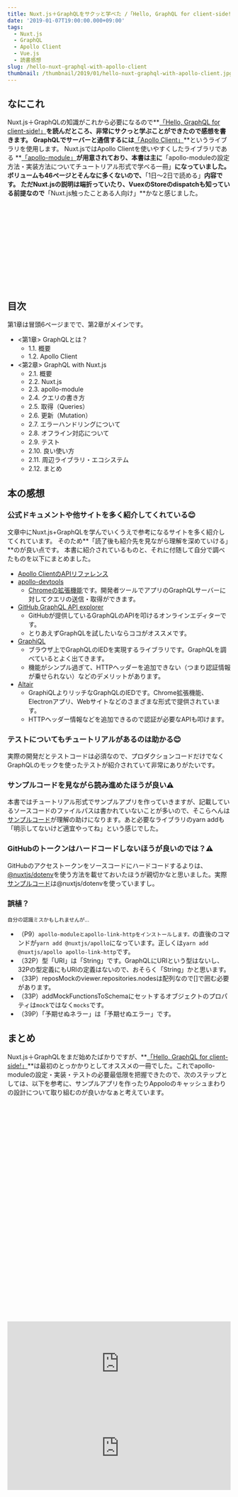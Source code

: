 ```yaml
---
title: Nuxt.js＋GraphQLをサクッと学べた /「Hello, GraphQL for client-side!」を読んだ
date: '2019-01-07T19:00:00.000+09:00'
tags:
  - Nuxt.js
  - GraphQL
  - Apollo Client
  - Vue.js
  - 読書感想
slug: /hello-nuxt-graphql-with-apollo-client
thumbnail: /thumbnail/2019/01/hello-nuxt-graphql-with-apollo-client.jpg
---
```


## なにこれ

Nuxt.js＋GraphQLの知識がこれから必要になるので**[「Hello, GraphQL for client-side!」](https://booth.pm/ja/items/1045830)**を読んだところ、非常にサクっと学ぶことができたので感想を書きます。
GraphQLでサーバーと通信するには**[「Apollo Client」](https://www.apollographql.com/client)**というライブラリを使用します。
Nuxt.jsではApollo Clientを使いやすくしたライブラリである
**[「apollo-module」](https://github.com/nuxt-community/apollo-module)**が用意されており、本書は主に**「apollo-moduleの設定方法・実装方法についてチュートリアル形式で学べる一冊」**になっていました。ボリュームも46ページとそんなに多くないので、**「1日～2日で読める」**内容です。
ただNuxt.jsの説明は端折っていたり、VuexのStoreのdispatchも知っている前提なので**「Nuxt.js触ったことある人向け」**かなと感じました。


<div class="iframely-embed"><div class="iframely-responsive" style="height: 168px; padding-bottom: 0;"><a href="https://booth.pm/ja/items/1045830" data-iframely-url="//cdn.iframe.ly/api/iframe?url=https%3A%2F%2Fbooth.pm%2Fja%2Fitems%2F1045830&key=0658bf78be97cafcf2b0b9f96c1270ee"></a></div></div>

<br/>

## 目次

第1章は冒頭6ページまでで、第2章がメインです。

* <第1章> GraphQLとは？
    * 1.1. 概要
    * 1.2. Apollo Client
* <第2章> GraphQL with Nuxt.js
    * 2.1. 概要
    * 2.2. Nuxt.js
    * 2.3. apollo-module
    * 2.4. クエリの書き方
    * 2.5. 取得（Queries）
    * 2.6. 更新（Mutation）
    * 2.7. エラーハンドリングについて
    * 2.8. オフライン対応について
    * 2.9. テスト
    * 2.10. 良い使い方
    * 2.11. 周辺ライブラリ・エコシステム
    * 2.12. まとめ

## 本の感想


### 公式ドキュメントや他サイトを多く紹介してくれている:blush:

文章中にNuxt.js+GraphQLを学んでいくうえで参考になるサイトを多く紹介してくれています。
そのため**「読了後も紹介先を見ながら理解を深めていける」**のが良い点です。
本書に紹介されているものと、それに付随して自分で調べたものを以下にまとめました。

* [Apollo ClientのAPIリファレンス](https://www.apollographql.com/docs/react/api/apollo-client.html#apollo-client)
* [apollo-devtools](https://github.com/apollographql/apollo-client-devtools)
  * [Chromeの拡張機能](https://chrome.google.com/webstore/detail/apollo-client-developer-t/jdkknkkbebbapilgoeccciglkfbmbnfm)です。開発者ツールでアプリのGraphQLサーバーに対してクエリの送信・取得ができます。
* [GitHub GraphQL API explorer](https://developer.github.com/v4/explorer/)
    * GitHubが提供しているGraphQLのAPIを叩けるオンラインエディターです。
    * とりあえずGraphQLを試したいならココがオススメです。
* [GraphiQL](https://github.com/graphql/graphiql)
    * ブラウザ上でGraphQLのIEDを実現するライブラリです。GraphQLを調べているとよく出てきます。
    * 機能がシンプル過ぎて、HTTPヘッダーを追加できない（つまり認証情報が乗せられない）などのデメリットがあります。
* [Altair](https://github.com/imolorhe/altair)
    * GraphiQLよりリッチなGraphQLのIEDです。Chrome拡張機能、Electronアプリ、Webサイトなどのさまざまな形式で提供されています。
    * HTTPヘッダー情報などを追加できるので認証が必要なAPIも叩けます。


### テストについてもチュートリアルがあるのは助かる:blush:

実際の開発だとテストコードは必須なので、プロダクションコードだけでなくGraphQLのモックを使ったテストが紹介されていて非常にありがたいです。


### サンプルコードを見ながら読み進めたほうが良い:warning:

本書ではチュートリアル形式でサンプルアプリを作っていきますが、記載しているソースコードのファイルパスは書かれていないことが多いので、そこらへんは[サンプルコード](https://github.com/takanorip/nuxt-graphql-sample)が理解の助けになります。あと必要なライブラリのyarn addも「明示してないけど適宜やってね」という感じでした。

### GitHubのトークンはハードコードしないほうが良いのでは？:warning:

GitHubのアクセストークンをソースコードにハードコードするよりは、[@nuxtjs/dotenv](https://github.com/nuxt-community/dotenv-module)を使う方法を載せておいたほうが親切かなと思いました。実際[サンプルコード](https://github.com/takanorip/nuxt-graphql-sample)は@nuxtjs/dotenvを使っていますし。


### 誤植？

<small>自分の認識ミスかもしれませんが...</small>

* （P9）`apollo-moduleとapollo-link-httpをインストールします。`の直後のコマンドが`yarn add @nuxtjs/apollo`になっています。正しくは`yarn add @nuxtjs/apollo apollo-link-http`です。
* （32P）型「URI」は「String」です。GraphQLにURIという型はないし、32Pの型定義にもURIの定義はないので、おそらく「String」かと思います。
* （33P）reposMockのviewer.repositories.nodesは配列なので[]で囲む必要があります。
* （33P）addMockFunctionsToSchemaにセットするオブジェクトのプロパティは`mock`ではなく`mocks`です。
* （39P）「予期せぬネラー」は「予期せぬエラー」です。

## まとめ

Nuxt.js＋GraphQLをまだ始めたばかりですが、**[「Hello, GraphQL for client-side!」](https://booth.pm/ja/items/1045830)**は最初のとっかかりとしてオススメの一冊でした。これでapollo-moduleの設定・実装・テストの必要最低限を把握できたので、次のステップとしては、以下を参考に、サンプルアプリを作ったりAppoloのキャッシュまわりの設計について取り組むのが良いかなぁと考えています。<br/>


<div class="iframely-embed"><div class="iframely-responsive" style="padding-bottom: 70.7035%; padding-top: 120px;"><a href="https://www.aintek.xyz/posts/graphql-nuxt-chat" data-iframely-url="//cdn.iframe.ly/api/iframe?url=https%3A%2F%2Fwww.aintek.xyz%2Fposts%2Fgraphql-nuxt-chat&key=0658bf78be97cafcf2b0b9f96c1270ee&iframe=card-small"></a></div></div>

<br/>

<iframe src="https://hatenablog-parts.com/embed?url=https%3A%2F%2Fblog.hiroppy.me%2Fentry%2Fapollo-link-state" style="border: 0; width: 100%; height: 190px;" allowfullscreen scrolling="no" allow="autoplay; encrypted-media"></iframe>

<iframe src="https://hatenablog-parts.com/embed?url=https%3A%2F%2Femployment.en-japan.com%2Fengineerhub%2Fentry%2F2018%2F12%2F26%2F103000" style="border: 0; width: 100%; height: 190px;" allowfullscreen scrolling="no" allow="autoplay; encrypted-media"></iframe>
